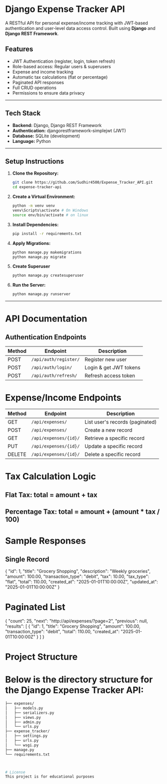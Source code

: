 # Django Expense Tracker API

A RESTful API for personal expense/income tracking with JWT-based authentication and user-level data access control. Built using **Django** and **Django REST Framework**.

## Features

- JWT Authentication (register, login, token refresh)
- Role-based access: Regular users & superusers
- Expense and income tracking
- Automatic tax calculations (flat or percentage)
- Paginated API responses
- Full CRUD operations
- Permissions to ensure data privacy

---

## Tech Stack

- **Backend:** Django, Django REST Framework
- **Authentication:** djangorestframework-simplejwt (JWT)
- **Database:** SQLite (development)
- **Language:** Python 

---

## Setup Instructions

1. **Clone the Repository:**

   ```bash
   git clone https://github.com/Sudhir4500/Expense_Tracker_API.git
   cd expense-tracker-api

2. **Create a Virtual Environment:**
    ```bash
    python -m venv venv
    venv\Scripts\activate # On Windows
    source env/bin/activate # on linux

3. **Install Dependencies:**
    ```bash
    pip install -r requirements.txt

4. **Apply Migrations:**
    ```bash
    python manage.py makemigrations
    python manage.py migrate

5. **Create Superuser**
    ```bash
    python manage.py createsuperuser
6. **Run the Server:**
    ```bash
    python manage.py runserver

---

# API Documentation
## Authentication Endpoints
| Method | Endpoint              | Description            |
| ------ | --------------------- | ---------------------- |
| POST   | `/api/auth/register/` | Register new user      |
| POST   | `/api/auth/login/`    | Login & get JWT tokens |
| POST   | `/api/auth/refresh/`  | Refresh access token   |

# Expense/Income Endpoints
| Method | Endpoint              | Description                     |
| ------ | --------------------- | ------------------------------- |
| GET    | `/api/expenses/`      | List user's records (paginated) |
| POST   | `/api/expenses/`      | Create a new record             |
| GET    | `/api/expenses/{id}/` | Retrieve a specific record      |
| PUT    | `/api/expenses/{id}/` | Update a specific record        |
| DELETE | `/api/expenses/{id}/` | Delete a specific record        |

# Tax Calculation Logic
## Flat Tax: total = amount + tax
## Percentage Tax: total = amount + (amount * tax / 100)

# Sample Responses
## Single Record
{
  "id": 1,
  "title": "Grocery Shopping",
  "description": "Weekly groceries",
  "amount": 100.00,
  "transaction_type": "debit",
  "tax": 10.00,
  "tax_type": "flat",
  "total": 110.00,
  "created_at": "2025-01-01T10:00:00Z",
  "updated_at": "2025-01-01T10:00:00Z"
}

# Paginated List
{
  "count": 25,
  "next": "http://api/expenses/?page=2",
  "previous": null,
  "results": [
    {
      "id": 1,
      "title": "Grocery Shopping",
      "amount": 100.00,
      "transaction_type": "debit",
      "total": 110.00,
      "created_at": "2025-01-01T10:00:00Z"
    }
  ]
}



# Project Structure
# Below is the directory structure for the Django Expense Tracker API:

```bash
├── expenses/
│   ├── models.py
│   ├── serializers.py
│   ├── views.py
│   ├── admin.py
│   └── urls.py
├── expense_tracker/
│   ├── settings.py
│   ├── urls.py
│   └── wsgi.py
├── manage.py
└── requirements.txt



# License
This project is for educational purposes







